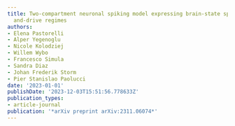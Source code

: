```yaml
---
title: Two-compartment neuronal spiking model expressing brain-state specific apical-amplification,-isolation
  and-drive regimes
authors:
- Elena Pastorelli
- Alper Yegenoglu
- Nicole Kolodziej
- Willem Wybo
- Francesco Simula
- Sandra Diaz
- Johan Frederik Storm
- Pier Stanislao Paolucci
date: '2023-01-01'
publishDate: '2023-12-03T15:51:56.778633Z'
publication_types:
- article-journal
publication: '*arXiv preprint arXiv:2311.06074*'
---
```

